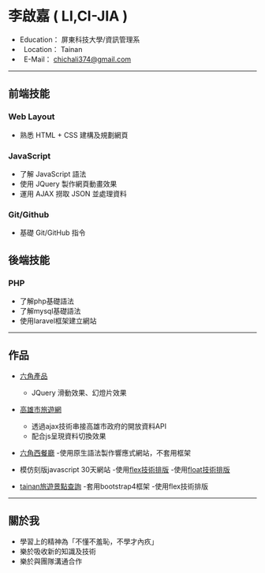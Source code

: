 # 李啟嘉 ( LI,CI-JIA )

*   Education： 屏東科技大學/資訊管理系
*   Location： Tainan
*   E-Mail： chichali374@gmail.com


---
## 前端技能
### Web Layout
* 熟悉 HTML + CSS 建構及規劃網頁
### JavaScript
* 了解 JavaScript 語法
* 使用 JQuery 製作網頁動畫效果
* 運用 AJAX 撈取 JSON 並處理資料
### Git/Github
* 基礎 Git/GitHub 指令
## 後端技能
### PHP
* 了解php基礎語法
* 了解mysql基礎語法
* 使用laravel框架建立網站

---
## 作品
* [六角產品](https://gp355d.github.io/web/web.html "Title")
  - JQuery 滑動效果、幻燈片效果

* [高雄市旅遊網](https://gp355d.github.io/travel-web/ "Title")
  - 透過ajax技術串接高雄市政府的開放資料API
  - 配合js呈現資料切換效果
  
* [六角西餐廳](https://gp355d.github.io/restaurant-rwd/ "Title")
  -使用原生語法製作響應式網站，不套用框架

* 模仿刻版javascript 30天網站
 -使用[flex技術排版](https://codepen.io/leo365/pen/vzQgZa "Title")
 -使用[float技術排版](https://codepen.io/leo365/pen/BOGpRE "Title")

* [tainan旅遊景點查詢](https://gp355d.github.io/tainan/practice.html "Title")
  -套用bootstrap4框架
  -使用flex技術排版
---
## 關於我
  * 學習上的精神為「不懂不羞恥，不學才內疚」
  * 樂於吸收新的知識及技術
  * 樂於與團隊溝通合作

